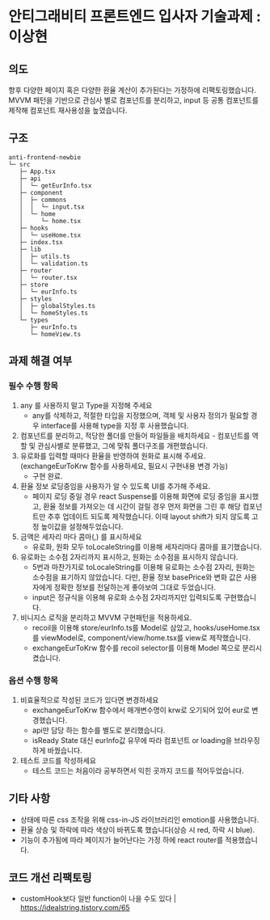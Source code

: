 # 안티그래비티 프론트엔드 입사자 기술과제 : 이상현

## 의도

향후 다양한 페이지 혹은 다양한 환율 계산이 추가된다는 가정하에 리팩토링했습니다. MVVM 패턴을 기반으로 관심사 별로 컴포넌트를 분리하고, input 등 공통 컴포넌트를 제작해 컴포넌트 재사용성을 높였습니다.

## 구조

```
anti-frontend-newbie
└─ src
   ├─ App.tsx
   ├─ api
   │  └─ getEurInfo.tsx
   ├─ component
   │  ├─ commons
   │  │  └─ input.tsx
   │  └─ home
   │     └─ home.tsx
   ├─ hooks
   │  └─ useHome.tsx
   ├─ index.tsx
   ├─ lib
   │  ├─ utils.ts
   │  └─ validation.ts
   ├─ router
   │  └─ router.tsx
   ├─ store
   │  └─ eurInfo.ts
   ├─ styles
   │  ├─ globalStyles.ts
   │  └─ homeStyles.ts
   └─ types
      ├─ eurInfo.ts
      └─ homeView.ts
```

## 과제 해결 여부

### 필수 수행 항목

1. any 를 사용하지 말고 Type을 지정해 주세요
   - any를 삭제하고, 적절한 타입을 지정했으며, 객체 및 사용자 정의가 필요할 경우 interface를 사용해 type을 지정 후 사용했습니다.
2. 컴포넌트를 분리하고, 적당한 폴더를 만들어 파일들을 배치하세요 - 컴포넌트를 역할 및 관심사별로 분류했고, 그에 맞춰 폴더구조를 개편했습니다.
3. 유로화를 입력할 때마다 환율을 반영하여 원화로 표시해 주세요. (exchangeEurToKrw 함수를 사용하세요, 필요시 구현내용 변경 가능)
   - 구현 완료.
4. 환율 정보 로딩중임을 사용자가 알 수 있도록 UI를 추가해 주세요.
   - 페이지 로딩 중일 경우 react Suspense를 이용해 화면에 로딩 중임을 표시했고, 환율 정보를 가져오는 데 시간이 걸릴 경우 먼저 화면을 그린 후 해당 컴포넌트만 추후 업데이트 되도록 제작했습니다. 이때 layout shift가 되지 않도록 고정 높이값을 설정해두었습니다.
5. 금액은 세자리 마다 콤마(,) 를 표시하세요
   - 유로화, 원화 모두 toLocaleString를 이용해 세자리마다 콤마를 표기했습니다.
6. 유로화는 소수점 2자리까지 표시하고, 원화는 소수점을 표시하지 않습니다.
   - 5번과 마찬가지로 toLocaleString를 이용해 유로화는 소수점 2자리, 원화는 소수점을 표기하지 않았습니다. 다만, 환율 정보 basePrice와 변화 값은 사용자에게 정확한 정보를 전달하는게 좋아보여 그대로 두었습니다.
   - input은 정규식을 이용해 유로화 소수점 2자리까지만 입력되도록 구현했습니다.
7. 비니지스 로직을 분리하고 MVVM 구현패턴을 적용하세요.
   - recoil을 이용해 store/eurInfo.ts를 Model로 삼았고, hooks/useHome.tsx를 viewModel로, component/view/home.tsx를 view로 제작했습니다.
   - exchangeEurToKrw 함수를 recoil selector를 이용해 Model 쪽으로 분리시켰습니다.

### 옵션 수행 항목

1. 비효율적으로 작성된 코드가 있다면 변경하세요
   - exchangeEurToKrw 함수에서 매개변수명이 krw로 오기되어 있어 eur로 변경했습니다.
   - api만 담당 하는 함수를 별도로 분리했습니다.
   - isReady State 대신 eurInfo값 유무에 따라 컴포넌트 or loading을 브라우징하게 바꿨습니다.
2. 테스트 코드를 작성하세요
   - 테스트 코드는 처음이라 공부하면서 익힌 곳까지 코드를 적어두었습니다.

## 기타 사항

- 상태에 따른 css 조작을 위해 css-in-JS 라이브러리인 emotion를 사용했습니다.
- 환율 상승 및 하락에 따라 색상이 바뀌도록 했습니다(상승 시 red, 하락 시 blue).
- 기능이 추가됨에 따라 페이지가 늘어난다는 가정 하에 react router를 적용했습니다.

## 코드 개선 리팩토링

- customHook보다 일반 function이 나을 수도 있다 | https://idealstring.tistory.com/65
